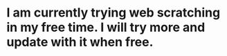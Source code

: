 # I am currently trying web scratching in my free time. I will try more and update with it when free. 

